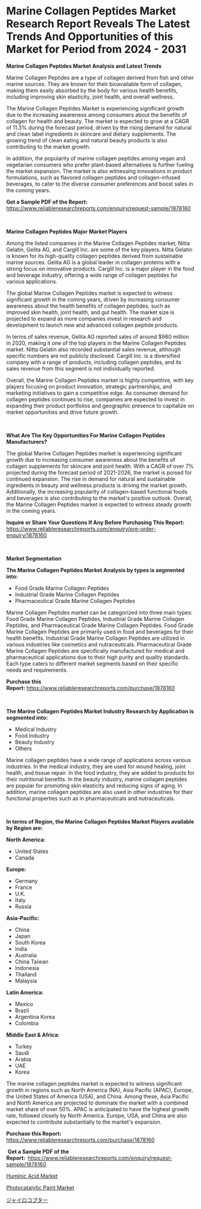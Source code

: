 <p><h1>Marine Collagen Peptides Market Research Report Reveals The Latest Trends And Opportunities of this Market for Period from 2024 - 2031</h1></p><p><strong>Marine Collagen Peptides Market Analysis and Latest Trends</strong></p>
<p><p>Marine Collagen Peptides are a type of collagen derived from fish and other marine sources. They are known for their bioavailable form of collagen, making them easily absorbed by the body for various health benefits, including improving skin elasticity, joint health, and overall wellness.</p><p>The Marine Collagen Peptides Market is experiencing significant growth due to the increasing awareness among consumers about the benefits of collagen for health and beauty. The market is expected to grow at a CAGR of 11.3% during the forecast period, driven by the rising demand for natural and clean label ingredients in skincare and dietary supplements. The growing trend of clean eating and natural beauty products is also contributing to the market growth.</p><p>In addition, the popularity of marine collagen peptides among vegan and vegetarian consumers who prefer plant-based alternatives is further fueling the market expansion. The market is also witnessing innovations in product formulations, such as flavored collagen peptides and collagen-infused beverages, to cater to the diverse consumer preferences and boost sales in the coming years.</p></p>
<p><strong>Get a Sample PDF of the Report:&nbsp;</strong> <a href="https://www.reliableresearchreports.com/enquiry/request-sample/1878160">https://www.reliableresearchreports.com/enquiry/request-sample/1878160</a></p>
<p>&nbsp;</p>
<p><strong>Marine Collagen Peptides Major Market Players</strong></p>
<p><p>Among the listed companies in the Marine Collagen Peptides market, Nitta Gelatin, Gelita AG, and Cargill Inc. are some of the key players. Nitta Gelatin is known for its high-quality collagen peptides derived from sustainable marine sources. Gelita AG is a global leader in collagen proteins with a strong focus on innovative products. Cargill Inc. is a major player in the food and beverage industry, offering a wide range of collagen peptides for various applications.</p><p>The global Marine Collagen Peptides market is expected to witness significant growth in the coming years, driven by increasing consumer awareness about the health benefits of collagen peptides, such as improved skin health, joint health, and gut health. The market size is projected to expand as more companies invest in research and development to launch new and advanced collagen peptide products.</p><p>In terms of sales revenue, Gelita AG reported sales of around $980 million in 2020, making it one of the top players in the Marine Collagen Peptides market. Nitta Gelatin also recorded substantial sales revenue, although specific numbers are not publicly disclosed. Cargill Inc. is a diversified company with a range of products, including collagen peptides, and its sales revenue from this segment is not individually reported.</p><p>Overall, the Marine Collagen Peptides market is highly competitive, with key players focusing on product innovation, strategic partnerships, and marketing initiatives to gain a competitive edge. As consumer demand for collagen peptides continues to rise, companies are expected to invest in expanding their product portfolios and geographic presence to capitalize on market opportunities and drive future growth.</p></p>
<p>&nbsp;</p>
<p><strong>What Are The Key Opportunities For Marine Collagen Peptides Manufacturers?</strong></p>
<p><p>The global Marine Collagen Peptides market is experiencing significant growth due to increasing consumer awareness about the benefits of collagen supplements for skincare and joint health. With a CAGR of over 7% projected during the forecast period of 2021-2026, the market is poised for continued expansion. The rise in demand for natural and sustainable ingredients in beauty and wellness products is driving the market growth. Additionally, the increasing popularity of collagen-based functional foods and beverages is also contributing to the market's positive outlook. Overall, the Marine Collagen Peptides market is expected to witness steady growth in the coming years.</p></p>
<p><strong>Inquire or Share Your Questions If Any Before Purchasing This Report:</strong> <a href="https://www.reliableresearchreports.com/enquiry/pre-order-enquiry/1878160">https://www.reliableresearchreports.com/enquiry/pre-order-enquiry/1878160</a></p>
<p>&nbsp;</p>
<p><strong>Market Segmentation</strong></p>
<p><strong>The Marine Collagen Peptides Market Analysis by types is segmented into:</strong></p>
<p><ul><li>Food Grade Marine Collagen Peptides</li><li>Industrial Grade Marine Collagen Peptides</li><li>Pharmaceutical Grade Marine Collagen Peptides</li></ul></p>
<p><p>Marine Collagen Peptides market can be categorized into three main types: Food Grade Marine Collagen Peptides, Industrial Grade Marine Collagen Peptides, and Pharmaceutical Grade Marine Collagen Peptides. Food Grade Marine Collagen Peptides are primarily used in food and beverages for their health benefits. Industrial Grade Marine Collagen Peptides are utilized in various industries like cosmetics and nutraceuticals. Pharmaceutical Grade Marine Collagen Peptides are specifically manufactured for medical and pharmaceutical applications due to their high purity and quality standards. Each type caters to different market segments based on their specific needs and requirements.</p></p>
<p><strong>Purchase this Report:&nbsp;</strong><a href="https://www.reliableresearchreports.com/purchase/1878160">https://www.reliableresearchreports.com/purchase/1878160</a></p>
<p>&nbsp;</p>
<p><strong>The Marine Collagen Peptides Market Industry Research by Application is segmented into:</strong></p>
<p><ul><li>Medical Industry</li><li>Food Industry</li><li>Beauty Industry</li><li>Others</li></ul></p>
<p><p>Marine collagen peptides have a wide range of applications across various industries. In the medical industry, they are used for wound healing, joint health, and tissue repair. In the food industry, they are added to products for their nutritional benefits. In the beauty industry, marine collagen peptides are popular for promoting skin elasticity and reducing signs of aging. In addition, marine collagen peptides are also used in other industries for their functional properties such as in pharmaceuticals and nutraceuticals.</p></p>
<p>&nbsp;</p>
<p><strong>In terms of Region, the Marine Collagen Peptides Market Players available by Region are:</strong></p>
<p>
    <p> <strong> North America: </strong>
        <ul>
            <li>United States</li>
            <li>Canada</li>
        </ul>
        </p> 
    <p> <strong> Europe: </strong>
        <ul>
            <li>Germany</li>
            <li>France</li>
            <li>U.K.</li>
            <li>Italy</li>
            <li>Russia</li>
        </ul>
        </p> 
    <p> <strong> Asia-Pacific: </strong>
        <ul>
            <li>China</li>
            <li>Japan</li>
            <li>South Korea</li>
            <li>India</li>
            <li>Australia</li>
            <li>China Taiwan</li>
            <li>Indonesia</li>
            <li>Thailand</li>
            <li>Malaysia</li>
        </ul>
        </p> 
    <p> <strong> Latin America: </strong>
        <ul>
            <li>Mexico</li>
            <li>Brazil</li>
            <li>Argentina Korea</li>
            <li>Colombia</li>
        </ul>
        </p> 
    <p> <strong> Middle East & Africa: </strong>
        <ul>
            <li>Turkey</li>
            <li>Saudi</li>
            <li>Arabia</li>
            <li>UAE</li>
            <li>Korea</li>
        </ul>
    </p>
    </p>
<p><p>The marine collagen peptides market is expected to witness significant growth in regions such as North America (NA), Asia Pacific (APAC), Europe, the United States of America (USA), and China. Among these, Asia Pacific and North America are projected to dominate the market with a combined market share of over 50%. APAC is anticipated to have the highest growth rate, followed closely by North America. Europe, USA, and China are also expected to contribute substantially to the market's expansion.</p></p>
<p><strong>Purchase this Report: </strong><a href="https://www.reliableresearchreports.com/purchase/1878160">https://www.reliableresearchreports.com/purchase/1878160</a></p>
<p>&nbsp;<strong>Get a Sample PDF of the Report:&nbsp;&nbsp;</strong><a href="https://www.reliableresearchreports.com/enquiry/request-sample/1878160">https://www.reliableresearchreports.com/enquiry/request-sample/1878160</a></p>
<p><strong></strong></p>
<p><p><a href="https://github.com/timeliteaut/Market-Research-Report-List-1/blob/main/huminic-acid-market.md">Huminic Acid Market</a></p><p><a href="https://github.com/bobicer/Market-Research-Report-List-2/blob/main/photocatalytic-paint-market.md">Photocatalytic Paint Market</a></p><p><a href="https://medium.com/@rudysimonis2023/%E3%82%B8%E3%83%A3%E3%82%A4%E3%83%AD%E3%82%B3%E3%83%97%E3%82%BF%E3%83%BC%E5%B8%82%E5%A0%B4%E8%AA%BF%E6%9F%BB%E3%83%AC%E3%83%9D%E3%83%BC%E3%83%88-%E3%81%9D%E3%81%AE%E6%AD%B4%E5%8F%B2%E3%81%A8%E4%BA%88%E6%B8%AC2024%E5%B9%B4%E3%81%8B%E3%82%892031%E5%B9%B4%E3%81%BE%E3%81%A7-3319d3fcc174">ジャイロコプター</a></p></p>